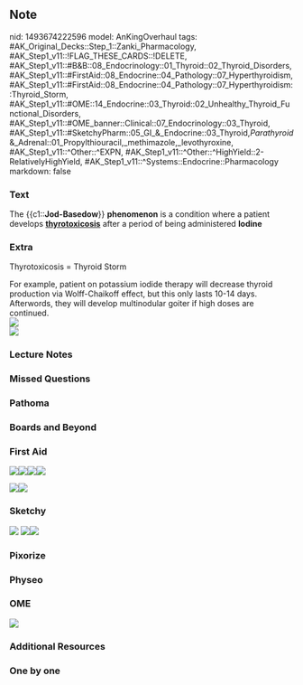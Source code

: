 ## Note
nid: 1493674222596
model: AnKingOverhaul
tags: #AK_Original_Decks::Step_1::Zanki_Pharmacology, #AK_Step1_v11::!FLAG_THESE_CARDS::!DELETE, #AK_Step1_v11::#B&B::08_Endocrinology::01_Thyroid::02_Thyroid_Disorders, #AK_Step1_v11::#FirstAid::08_Endocrine::04_Pathology::07_Hyperthyroidism, #AK_Step1_v11::#FirstAid::08_Endocrine::04_Pathology::07_Hyperthyroidism::Thyroid_Storm, #AK_Step1_v11::#OME::14_Endocrine::03_Thyroid::02_Unhealthy_Thyroid_Functional_Disorders, #AK_Step1_v11::#OME_banner::Clinical::07_Endocrinology::03_Thyroid, #AK_Step1_v11::#SketchyPharm::05_GI_&_Endocrine::03_Thyroid,_Parathyroid_&_Adrenal::01_Propylthiouracil,_methimazole,_levothyroxine, #AK_Step1_v11::^Other::^EXPN, #AK_Step1_v11::^Other::^HighYield::2-RelativelyHighYield, #AK_Step1_v11::^Systems::Endocrine::Pharmacology
markdown: false

### Text
The {{c1::<b>Jod-Basedow</b>}} <b>phenomenon</b> is a condition
where a patient develops <b><u>thyrotoxicosis</u></b> after a
period of being administered <b>Iodine</b>

### Extra
Thyrotoxicosis = Thyroid Storm
<div>
  <div>
    For example, patient on potassium iodide therapy will decrease
    thyroid production via Wolff-Chaikoff effect, but this only
    lasts 10-14 days. Afterwords, they will develop multinodular
    goiter if high doses are continued.
  </div>
  <div><img src=
  "Screen%20Shot%202017-05-01%20at%203.28.32%20PM.png"></div>
</div>
<div><img src=
"Screen%20Shot%202017-05-01%20at%205.35.39%20PM.png"></div>

### Lecture Notes


### Missed Questions


### Pathoma


### Boards and Beyond


### First Aid
<img src="paste-33642478829571.jpg"><img src=
"paste-42627550412803.jpg"><img src=
"paste-27977416966147.jpg"><img src="paste-28067611279363.jpg">
<div><img src="paste-33500744908803.jpg"><img src=
"paste-33243046871043.jpg"></div>

### Sketchy
<img src="paste-26362ac50f2e247b137b5fb1b0f858997b663c55.png">
<img src=
"paste-f1252403d98f102fe9eb52ba9e2b40e630bf516b.png"><img src=
"paste-cf43eeb5e3cba9c4dd36073ae1a1f1703533f7e6.png">

### Pixorize


### Physeo


### OME
<div class="ome-widget">
  <a href=
  "https://onlinemeded.org/spa/endocrinology/thyroid/acquire?ref=anki">
  <img src="_OME_AnkiFlashcards_Lesson_3.png"></a>
</div>

### Additional Resources


### One by one

